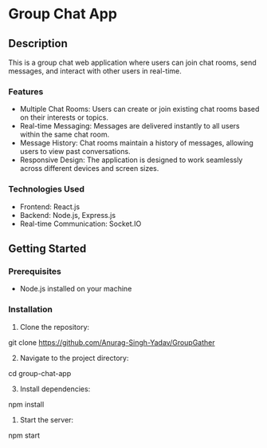 <h1>Group Chat App</h1>

<h2>Description</h2>
<p>This is a group chat web application where users can join chat rooms, send messages, and interact with other users in real-time.</p>

<h3>Features</h3>
<ul>
  <li>Multiple Chat Rooms: Users can create or join existing chat rooms based on their interests or topics.</li>
  <li>Real-time Messaging: Messages are delivered instantly to all users within the same chat room.</li>
  <li>Message History: Chat rooms maintain a history of messages, allowing users to view past conversations.</li>
  <li>Responsive Design: The application is designed to work seamlessly across different devices and screen sizes.</li>
</ul>

<h3>Technologies Used</h3>
<ul>
  <li>Frontend: React.js</li>
  <li>Backend: Node.js, Express.js</li>
  <li>Real-time Communication: Socket.IO</li>
</ul>

<h2>Getting Started</h2>

<h3>Prerequisites</h3>
<ul>
  <li>Node.js installed on your machine</li>
</ul>

<h3>Installation</h3>
<ol>
  <li>Clone the repository:</li>
</ol>

git clone https://github.com/Anurag-Singh-Yadav/GroupGather

<ol start="2">
  <li>Navigate to the project directory:</li>
</ol>
cd group-chat-app
<ol start="3">
  <li>Install dependencies:</li>
</ol>
npm install

<ol>
  <li>Start the server:</li>
</ol>
npm start



